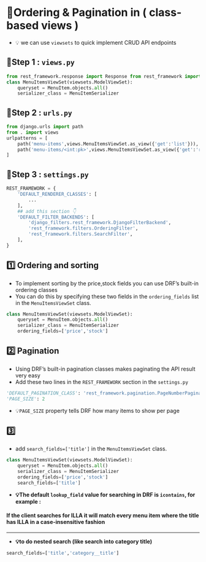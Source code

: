 # 📑Ordering & Pagination in ( class-based views )

- 💡 we can use `viewsets` to quick implement CRUD API endpoints

## 📑Step 1 : `views.py`
```python
from rest_framework.response import Response from rest_framework import viewsets from .models import MenuItem from .serializers import MenuItemSerializer  
class MenuItemsViewSet(viewsets.ModelViewSet):
    queryset = MenuItem.objects.all()
    serializer_class = MenuItemSerializer
```
## 📑Step 2 : `urls.py`
```python
from django.urls import path 
from . import views 
urlpatterns = [ 
    path('menu-items',views.MenuItemsViewSet.as_view({'get':'list'})),
    path('menu-items/<int:pk>',views.MenuItemsViewSet.as_view({'get':'retrieve'})),
]
```
## 📑Step 3 : `settings.py`
```python
REST_FRAMEWORK = {
    'DEFAULT_RENDERER_CLASSES': [
        ...
    ],
    ## add this section 👇
    'DEFAULT_FILTER_BACKENDS': [
        'django_filters.rest_framework.DjangoFilterBackend',
        'rest_framework.filters.OrderingFilter',
        'rest_framework.filters.SearchFilter',
    ],
}
```

## 1️⃣ Ordering and sorting
- To implement sorting by the price,stock fields you can use DRF’s built-in ordering classes
- You can do this by specifying these two fields in the `ordering_fields` list in the `MenuItemsViewSet` class.
```python
class MenuItemsViewSet(viewsets.ModelViewSet):
    queryset = MenuItem.objects.all()
    serializer_class = MenuItemSerializer
    ordering_fields=['price','stock']
```

## 2️⃣ Pagination
- Using DRF’s built-in pagination classes makes paginating the API result very easy
- Add these two lines in the `REST_FRAMEWORK` section in the `settings.py`
```python
'DEFAULT_PAGINATION_CLASS': 'rest_framework.pagination.PageNumberPagination',
'PAGE_SIZE': 2
```
- 💡`PAGE_SIZE` property tells DRF how many items to show per page

## 3️⃣ 
- add `search_fields=['title']` in the `MenuItemsViewSet` class.
```python 
class MenuItemsViewSet(viewsets.ModelViewSet):
    queryset = MenuItem.objects.all()
    serializer_class = MenuItemSerializer
    ordering_fields=['price','stock']
    search_fields=['title']
```
- **💡The default `lookup_field` value for searching in DRF is `icontains`, for example :**
#### If the client searches for ILLA it will match every menu item where the title has ILLA in a case-insensitive fashion

----------

- **💡to do nested search (like search into category title)**
```python
search_fields=['title','category__title']
```